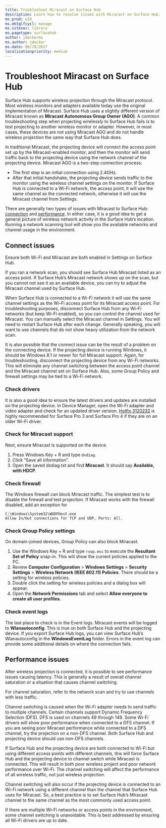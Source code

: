 ```yaml
---
title: Troubleshoot Miracast on Surface Hub
description: Learn how to resolve issues with Miracast on Surface Hub.
ms.prod: w10
ms.mktglfcycl: manage
ms.sitesec: library
ms.pagetype: surfacehub
author: jdeckerms
ms.author: jdecker
ms.date: 06/19/2017
localizationpriority: medium
---
```


# Troubleshoot Miracast on Surface Hub

Surface Hub supports wireless projection through the Miracast protocol. Most wireless monitors and adapters available today use the original implementation of Miracast. Surface Hub uses a slightly different version of Miracast known as **Miracast Autonomous Group Owner (AGO)**. A common troubleshooting step when projecting wirelessly to Surface Hub fails is to test projecting to another wireless monitor or adapter. However, in most cases, these devices are not using Miracast AGO and do not handle wireless projection the same way that Surface Hub does.

In traditional Miracast, the projecting device will connect the access point set up by the Miracast-enabled monitor, and then the monitor will send traffic back to the projecting device using the network channel of the projecting device. Miracast AGO is a two-step connection process:

- The first step is an initial connection using 2.4GHz. 
- After that initial handshake, the projecting device sends traffic to the monitor using the wireless channel settings on the monitor. If Surface Hub is connected to a Wi-Fi network, the access point, it will use the same channel as the connected network, otherwise it will use the Miracast channel from Settings.

There are generally two types of issues with Miracast to Surface Hub: [connection](#connect-issues) and [performance](#performance-issues). In either case, it is a good idea to get a general picture of wireless network activity in the Surface Hub’s location. Running a network scanning tool will show you the available networks and channel usage in the environment.

## Connect issues

Ensure both Wi-Fi and Miracast are both enabled in Settings on Surface Hub. 

If you ran a network scan, you should see Surface Hub Miracast listed as an access point. If Surface Hub’s Miracast network shows up on the scan, but you cannot not see it as an available device, you can try to adjust the Miracast channel used by Surface Hub. 

When Surface Hub is connected to a Wi-Fi network it will use the same channel settings as the Wi-Fi access point for its Miracast access point. For troubleshooting purposes, disconnect Surface Hub from any Wi-Fi networks (but keep Wi-Fi enabled), so you can control the channel used for Miracast. You can manually select the Miracast channel in Settings. You will need to restart Surface Hub after each change. Generally speaking, you will want to use channels that do not show heavy utilization from the network scan.

It is also possible that the connect issue can be the result of a problem on the connecting device. If the projecting device is running Windows, it should be Windows 8.1 or newer for full Miracast support. Again, for troubleshooting, disconnect the projecting device from any Wi-Fi networks. This will eliminate any channel switching between the access point channel and the Miracast channel set on Surface Hub. Also, some Group Policy and firewall settings may be tied to a Wi-Fi network.

### Check drivers

It is also a good idea to ensure the latest drivers and updates are installed on the projecting device. In Device Manager, open the Wi-Fi adapter and video adapter and check for an updated driver version. [Hotfix 3120232](https://support.microsoft.com/help/3120232/poor-wireless-performance-on-5-ghz-connections-on-surface-pro-3-and-surface-3) is highly recommended for Surface Pro 3 and Surface Pro 4 if they are on an older Wi-Fi driver. 

### Check for Miracast support

Next, ensure Miracast is supported on the device. 

1. Press Windows Key + R and type `dxdiag`. 
2. Click “Save all information”. 
3. Open the saved dxdiag.txt and find **Miracast**. It should say **Available, with HDCP**. 
    
### Check firewall
    
The Windows firewall can block Miracast traffic. The simplest test is to disable the firewall and test projection. If Miracast works with the firewall disabled, add an exception for

    C:\Windows\System32\WUDFHost.exe
    Allow In/Out connections for TCP and UDP, Ports: All.

### Check Group Policy settings

On domain-joined devices, Group Policy can also block Miracast. 

1. Use the Windows Key + R and type `rsop.msc` to execute the **Resultant Set of Policy** snap-in. This will show the current policies applied to the PC. 
2. Review **Computer Configuration** > **Windows Settings** > **Security Settings** > **Wireless Network (IEEE 802.11) Policies**. There should be a setting for wireless policies. 
3. Double click the setting for wireless policies and a dialog box will appear. 
4. Open the **Network Permissions** tab and select **Allow everyone to create all user profiles**.

### Check event logs

The last place to check is in the Event logs. Miracast events will be logged to **Wlanautoconfig**. This is true on both Surface Hub and the projecting device. If you export Surface Hub logs, you can view Surface Hub’s Wlanautoconfig in the **WindowsEventLog** folder. Errors in the event log can provide some additional details on where the connection fails.

## Performance issues

After wireless projection is connected, it is possible to see performance issues causing latency. This is generally a result of overall channel saturation or a situation that causes channel switching. 

For channel saturation, refer to the network scan and try to use channels with less traffic.

Channel switching is caused when the Wi-Fi adapter needs to send traffic to multiple channels. Certain channels support Dynamic Frequency Selection (DFS). DFS is used on channels 49 through 148. Some Wi-Fi drivers will show poor performance when connected to a DFS channel. If you are seeing poor Miracast performance while connected to a DFS channel, try the projection on a non-DFS channel. Both Surface Hub and projecting device should use non-DFS channels.

If Surface Hub and the projecting device are both connected to Wi-Fi but using different access points with different channels, this will force Surface Hub and the projecting device to channel switch while Miracast is connected. This will result in both poor wireless project and poor network performance over Wi-Fi. The channel switching will affect the performance of all wireless traffic, not just wireless projection. 

Channel switching will also occur if the projecting device is connected to an Wi-Fi network using a different channel than the channel that Surface Hub uses for Miracast. So, a best practice is to set Surface Hub’s Miracast channel to the same channel as the most commonly used access point. 

If there are multiple Wi-Fi networks or access points in the environment, some channel switching is unavoidable. This is best addressed by ensuring all Wi-Fi drivers are up to date.

